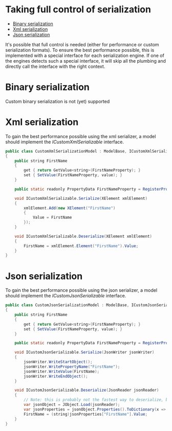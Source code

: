 # Taking full control of serialization

-   [Binary serialization](#Takingfullcontrolofserialization-Binaryserialization)
-   [Xml serialization](#Takingfullcontrolofserialization-Xmlserialization)
-   [Json serialization](#Takingfullcontrolofserialization-Jsonserialization)

It's possible that full control is needed (either for performance or custom serialization formats). To ensure the best performance possible, this is implemented with a special interface for each serialization engine. If one of the engines detects such a special interface, it will skip all the plumbing and directly call the interface with the right context.

# Binary serialization

Custom binary serialization is not (yet) supported

# Xml serialization

To gain the best performance possible using the xml serializer, a model should implement the *ICustomXmlSerializable* interface.

``` {.java data-syntaxhighlighter-params="brush: java; gutter: false; theme: Confluence" data-theme="Confluence" style="brush: java; gutter: false; theme: Confluence"}
public class CustomXmlSerializationModel : ModelBase, ICustomXmlSerializable
{
    public string FirstName
    {
        get { return GetValue<string>(FirstNameProperty); }
        set { SetValue(FirstNameProperty, value); }
    }

    public static readonly PropertyData FirstNameProperty = RegisterProperty("FirstName", typeof(string), null);

    void ICustomXmlSerializable.Serialize(XElement xmlElement)
    {
        xmlElement.Add(new XElement("FirstName")
        {
            Value = FirstName
        });
    }

    void ICustomXmlSerializable.Deserialize(XElement xmlElement)
    {
        FirstName = xmlElement.Element("FirstName").Value;
    }
}
```

# Json serialization

To gain the best performance possible using the json serializer, a model should implement the *ICustomJsonSerializable* interface.

``` {.java data-syntaxhighlighter-params="brush: java; gutter: false; theme: Confluence" data-theme="Confluence" style="brush: java; gutter: false; theme: Confluence"}
public class CustomJsonSerializationModel : ModelBase, ICustomJsonSerializable
{
    public string FirstName
    {
        get { return GetValue<string>(FirstNameProperty); }
        set { SetValue(FirstNameProperty, value); }
    }

    public static readonly PropertyData FirstNameProperty = RegisterProperty("FirstName", typeof(string), null);

    void ICustomJsonSerializable.Serialize(JsonWriter jsonWriter)
    {
        jsonWriter.WriteStartObject();
        jsonWriter.WritePropertyName("FirstName");
        jsonWriter.WriteValue(FirstName);
        jsonWriter.WriteEndObject();
    }

    void ICustomJsonSerializable.Deserialize(JsonReader jsonReader)
    {
        // Note: this is probably not the fastest way to deserialize, but it's used to show the possibilities of the engine
        var jsonObject = JObject.Load(jsonReader);
        var jsonProperties = jsonObject.Properties().ToDictionary(x => x.Name, x => x);
        FirstName = (string)jsonProperties["FirstName"].Value;
    }
}
```
